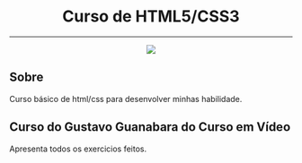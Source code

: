 <h1 align="center">Curso de HTML5/CSS3</h1>
<hr>
<p align="center">
<img src="http://img.shields.io/static/v1?label=STATUS&message=FINALIZADO&color=GREEN&style=for-the-badge"/>
</p>


<h2>Sobre</h2>
<p>Curso básico de html/css para desenvolver minhas habilidade.</p>
<h2>Curso do Gustavo Guanabara do Curso em Vídeo</h2>
<p>Apresenta todos os exercicios feitos.</p>
